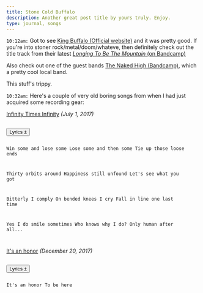 ```yaml
---
title: Stone Cold Buffalo
description: Another great post title by yours truly. Enjoy.
type: journal, songs
---
```


`10:12am:` Got to see [King Buffalo (Official website)](https://kingbuffalo.com/) and it was pretty good. If you're into stoner rock/metal/doom/whateve, then definitely check out the title track from their latest [_Longing To Be The Mountain_ (on Bandcamp)](https://kingbuffalo.bandcamp.com/track/longing-to-be-the-mountain)

Also check out one of the guest bands [The Naked High (Bandcamp)](https://thenakedhigh.bandcamp.com/), which a pretty cool local band.

This stuff's trippy.

`10:32am:` Here's a couple of very old boring songs from when I had just acquired some recording gear:

[Infinity Times Infinity](/files/music/infinity-times-infinity.mp3) _(July 1, 2017)_

<code class="lyrics">
<button type="button">Lyrics ±</button>

Win some and lose some
Lose some and then some
Tie up those loose ends

Thirty orbits around
Happiness still unfound
Let's see what you got

Bitterly I comply
On bended knees I cry
Fall in line one last time

Yes I do smile sometimes
Who knows why I do?
Only human after all...

</code>

[It's an honor](/files/music/its-an-honor.mp3) _(December 20, 2017)_

<code class="lyrics">
<button type="button">Lyrics ±</button>

It's an honor
To be here

</code>